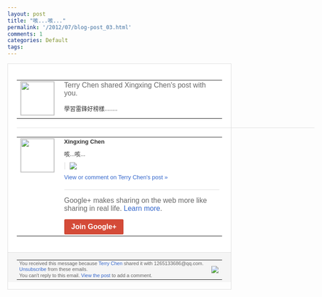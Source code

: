 ```yaml
---
layout: post
title: "咳...咳..."
permalink: '/2012/07/blog-post_03.html'
comments: 1
categories: Default
tags: 
---
```

<div style="border:solid 1px #dfdfdf;color:#686868;font:13px Arial"><div style="background-color:#fff;padding:20px;"><table cellpadding="0" cellspacing="0"><tr><td style="padding-right:15px;vertical-align:top"><a href="https://plus.google.com/_/notifications/emlink?emrecipient=109554455967099403328&amp;emid=COCtgp-b_7ACFciQtAodDx0AAA&amp;path=%2F108643996575278738906&amp;dt=1341377138962&amp;uob=7"><img height="75" src="https://lh3.googleusercontent.com/-KKRGTyJ5Bl0/AAAAAAAAAAI/AAAAAAAAEEY/jllxqER5dCk/s75-c-k-a/photo.jpg" style="border:solid 1px #cccccc;" width="75"/></a></td><td style="width:578px;color:#333;font:13px Arial;vertical-align:top;"><div style="color:#686868;font:16px Arial;;padding-bottom:15px">Terry Chen shared Xingxing Chen's post with you.</div><div style="padding-bottom:10px">學習雷鋒好榜樣........</div></td></tr></table><div style="margin:20px 0;border-bottom:solid 1px #dfdfdf;width:670px;"></div><table cellpadding="0" cellspacing="0"><tr><td style="padding-right:15px;vertical-align:top"><a href="https://plus.google.com/_/notifications/emlink?emrecipient=109554455967099403328&amp;emid=COCtgp-b_7ACFciQtAodDx0AAA&amp;path=%2F104300142238957461556&amp;dt=1341377138962&amp;uob=7"><img height="75" src="https://lh6.googleusercontent.com/-0_rnbI9yQ7s/AAAAAAAAAAI/AAAAAAAAAxM/JHHzFucykKk/s75-c-k-a/photo.jpg" style="border:solid 1px #cccccc;" width="75"/></a></td><td style="width:578px;color:#333;font:13px Arial;vertical-align:top;"><div style="font-weight:bold;padding-bottom:10px">Xingxing Chen</div><div style="padding-bottom:10px">咳...咳...</div><div style="margin-bottom:10px;padding-left:10px; border-left:2px solid #EAEAEA"><span style="margin-right:5px"><a href="https://plus.google.com/_/notifications/emlink?emrecipient=109554455967099403328&amp;emid=COCtgp-b_7ACFciQtAodDx0AAA&amp;path=%2F108643996575278738906%2Fposts%2FALqbzjDucpV%3Fgpinv%3DAMIXal_ua-ZuDbYo09QsxYl5OTuCOj7I8j3p7iHoVO4oWyYBkHvPWZL4WlaBGeBihm1I5Xtn1usHIh081egrepYLwnK-IAG04-InFM2WB4rBIBjqJmVytC0&amp;dt=1341377138962&amp;uob=7" style="zSoyz;"><img border="0" src="https://lh5.googleusercontent.com/-nozCadkCHXQ/T_KiYKY6JiI/AAAAAAAAD90/lVUeAn83Sf0/h120/QQ%25E6%2588%25AA%25E5%259B%25BE20120703154129.png" style="max-height:200px;max-width:275px"/></a></span></div><a href="https://plus.google.com/_/notifications/emlink?emrecipient=109554455967099403328&amp;emid=COCtgp-b_7ACFciQtAodDx0AAA&amp;path=%2F108643996575278738906%2Fposts%2FALqbzjDucpV%3Fgpinv%3DAMIXal_ua-ZuDbYo09QsxYl5OTuCOj7I8j3p7iHoVO4oWyYBkHvPWZL4WlaBGeBihm1I5Xtn1usHIh081egrepYLwnK-IAG04-InFM2WB4rBIBjqJmVytC0&amp;dt=1341377138962&amp;uob=7" style="color:#3366CC;text-decoration:none;">View or comment on Terry Chen's post »</a><div style="margin-top:20px;border-top:solid 1px #dfdfdf"><div style="padding:15px 0;color:#686868;font:16px Arial;">Google+ makes sharing on the web more like sharing in real life. <a href="http://www.google.com/+/learnmore/" style="color:#3366CC;text-decoration:none;">Learn more</a>.</div><a href="https://plus.google.com/_/notifications/emlink?emrecipient=109554455967099403328&amp;emid=COCtgp-b_7ACFciQtAodDx0AAA&amp;path=%2F%3Fgpinv%3DAMIXal_ua-ZuDbYo09QsxYl5OTuCOj7I8j3p7iHoVO4oWyYBkHvPWZL4WlaBGeBihm1I5Xtn1usHIh081egrepYLwnK-IAG04-InFM2WB4rBIBjqJmVytC0&amp;dt=1341377138962&amp;uob=7" style="display:inline-block;padding:7px 15px;background-color:#d44b38; color:#fff;font-size:16px; font-weight:bold;border-radius:2px;-webkit-border-radius:2px; -moz-border-radius:2px;border:solid 1px #c43b28; white-space:nowrap;text-decoration:none">Join Google+</a></div></td></tr></table></div><div style="border-top:solid 1px #dfdfdf;padding:0 20px; background-color:#f5f5f5"><table cellpadding="0" cellspacing="0" style="height:50px"><tbody><tr><td style="vertical-align:middle;width:100%; color:#636363;font:11px Arial; line-height:120%">You received this message because <a href="https://plus.google.com/_/notifications/emlink?emrecipient=109554455967099403328&amp;emid=COCtgp-b_7ACFciQtAodDx0AAA&amp;path=%2F108643996575278738906%3Fgpinv%3DAMIXal_ua-ZuDbYo09QsxYl5OTuCOj7I8j3p7iHoVO4oWyYBkHvPWZL4WlaBGeBihm1I5Xtn1usHIh081egrepYLwnK-IAG04-InFM2WB4rBIBjqJmVytC0&amp;dt=1341377138962&amp;uob=7" style="color:#3366CC;text-decoration:none;">Terry Chen</a> shared it with 1265133686@qq.com. <a href="https://plus.google.com/_/notifications/emlink?emrecipient=109554455967099403328&amp;emid=COCtgp-b_7ACFciQtAodDx0AAA&amp;path=%2F_%2Fnonplus%2Femailsettings%3Fgpinv%3DAMIXal_ua-ZuDbYo09QsxYl5OTuCOj7I8j3p7iHoVO4oWyYBkHvPWZL4WlaBGeBihm1I5Xtn1usHIh081egrepYLwnK-IAG04-InFM2WB4rBIBjqJmVytC0%26est%3DADH5u8U_gu7pCl4tZI4BcjsGpSMX4uXwMSWmPIqQPQvhR2YKmT_Z1zz_HmUgtTVvlKMKyWvb-nY5iULw0xUqXpBYNxXAGutWBBMZxC6TgCxzlhOEj8Cgyxp7JtQS-GXTSjMaOkNigoMX&amp;dt=1341377138962&amp;uob=7" style="color:#3366CC;text-decoration:none;">Unsubscribe</a> from these emails.<br/>You can't reply to this email. <a href="https://plus.google.com/_/notifications/emlink?emrecipient=109554455967099403328&amp;emid=COCtgp-b_7ACFciQtAodDx0AAA&amp;path=%2F108643996575278738906%2Fposts%2FALqbzjDucpV%3Fgpinv%3DAMIXal_ua-ZuDbYo09QsxYl5OTuCOj7I8j3p7iHoVO4oWyYBkHvPWZL4WlaBGeBihm1I5Xtn1usHIh081egrepYLwnK-IAG04-InFM2WB4rBIBjqJmVytC0&amp;dt=1341377138962&amp;uob=7" style="color:#3366CC;text-decoration:none;">View the post</a> to add a comment.<br/></td><td><img src="https://ssl.gstatic.com/s2/oz/images/notifications/logo/google-plus-6617a72bb36cc548861652780c9e6ff1.png"/></td></tr></tbody></table></div></div>